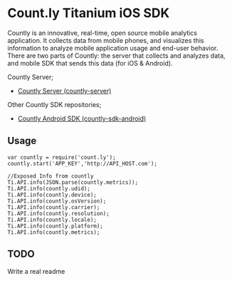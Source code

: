 # Count.ly Titanium iOS SDK

Countly is an innovative, real-time, open source mobile analytics application. It collects data from mobile phones, and visualizes this information to analyze mobile application usage and end-user behavior. There are two parts of Countly: the server that collects and analyzes data, and mobile SDK that sends this data (for iOS & Android).

Countly Server;

- [Countly Server (countly-server)](https://github.com/Countly/countly-server)

Other Countly SDK repositories;

- [Countly Android SDK (countly-sdk-android)](https://github.com/Countly/countly-sdk-android)

## Usage

```
var countly = require('count.ly');
countly.start('APP_KEY','http://API_HOST.com');

//Exposed Info from countly
Ti.API.info(JSON.parse(countly.metrics));
Ti.API.info(countly.udid);
Ti.API.info(countly.device);
Ti.API.info(countly.osVersion);
Ti.API.info(countly.carrier);
Ti.API.info(countly.resolution);
Ti.API.info(countly.locale);
Ti.API.info(countly.platform);
Ti.API.info(countly.metrics);
```

## TODO

Write a real readme